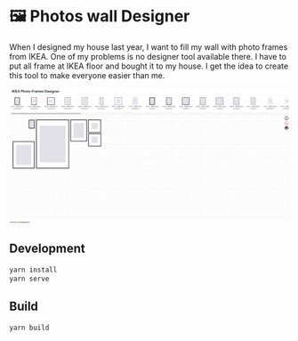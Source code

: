 # 🖼️ Photos wall Designer
When I designed my house last year, I want to fill my wall with photo frames from IKEA. One of my problems is no designer tool available there. I have to put all frame at IKEA floor and bought it to my house. I get the idea to create this tool to make everyone easier than me.



![alt text](https://raw.githubusercontent.com/thangman22/photoframe-designer/master/screenshot.png "Screenshot")


## Development
```
yarn install
yarn serve
```
## Build
```
yarn build
```